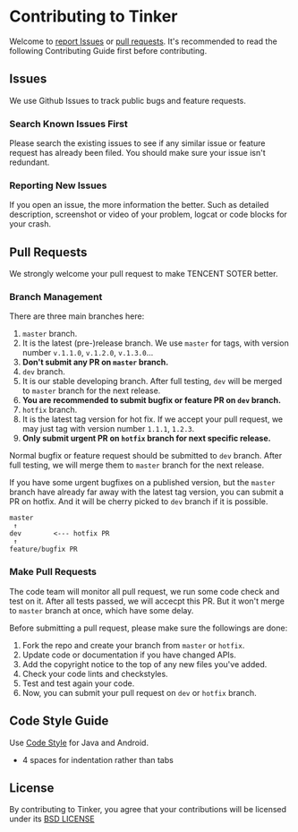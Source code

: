 # Contributing to Tinker
Welcome to [report Issues](https://github.com/Tencent/tinker/issues) or [pull requests](https://github.com/Tencent/tinker/pulls). It's recommended to read the following Contributing Guide first before contributing. 

## Issues
We use Github Issues to track public bugs and feature requests.

### Search Known Issues First
Please search the existing issues to see if any similar issue or feature request has already been filed. You should make sure your issue isn't redundant.

### Reporting New Issues
If you open an issue, the more information the better. Such as detailed description, screenshot or video of your problem, logcat or code blocks for your crash.

## Pull Requests
We strongly welcome your pull request to make TENCENT SOTER better. 

### Branch Management
There are three main branches here:

1. `master` branch.
 1. It is the latest (pre-)release branch. We use `master` for tags, with version number `v.1.1.0`, `v.1.2.0`, `v.1.3.0`...
 2. **Don't submit any PR on `master` branch.**
2. `dev` branch. 
 1. It is our stable developing branch. After full testing, `dev` will be merged to `master` branch for the next release.
 2. **You are recommended to submit bugfix or feature PR on `dev` branch.**
3. `hotfix` branch. 
 1. It is the latest tag version for hot fix. If we accept your pull request, we may just tag with version number `1.1.1`, `1.2.3`.
 2. **Only submit urgent PR on `hotfix` branch for next specific release.**

Normal bugfix or feature request should be submitted to `dev` branch. After full testing, we will merge them to `master` branch for the next release. 

If you have some urgent bugfixes on a published version, but the `master` branch have already far away with the latest tag version, you can submit a PR on hotfix. And it will be cherry picked to `dev` branch if it is possible.

```
master
 ↑
dev        <--- hotfix PR
 ↑ 
feature/bugfix PR
```

### Make Pull Requests
The code team will monitor all pull request, we run some code check and test on it. After all tests passed, we will accecpt this PR. But it won't merge to `master` branch at once, which have some delay.

Before submitting a pull request, please make sure the followings are done:

1. Fork the repo and create your branch from `master` or `hotfix`.
2. Update code or documentation if you have changed APIs.
3. Add the copyright notice to the top of any new files you've added.
4. Check your code lints and checkstyles.
5. Test and test again your code.
6. Now, you can submit your pull request on `dev` or `hotfix` branch.

## Code Style Guide
Use [Code Style](https://github.com/Tencent/tinker/blob/master/checkstyle.xml) for Java and Android.

* 4 spaces for indentation rather than tabs

## License
By contributing to Tinker, you agree that your contributions will be licensed
under its [BSD LICENSE](https://github.com/Tencent/tinker/blob/master/LICENSE)
